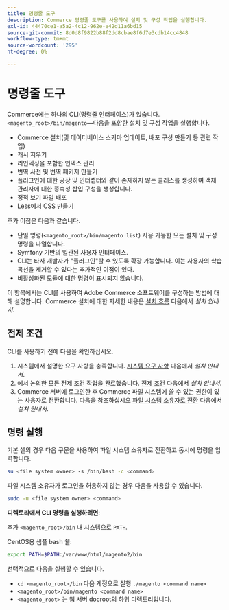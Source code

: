 ```yaml
---
title: 명령줄 도구
description: Commerce 명령줄 도구를 사용하여 설치 및 구성 작업을 실행합니다.
exl-id: 44470ce1-a5a2-4c12-962e-e42d11a6bd15
source-git-commit: 8d0d8f9822b88f2dd8cbae8f6d7e3cdb14cc4848
workflow-type: tm+mt
source-wordcount: '295'
ht-degree: 0%

---
```


# 명령줄 도구

Commerce에는 하나의 CLI(명령줄 인터페이스)가 있습니다.`<magento_root>/bin/magento`—다음을 포함한 설치 및 구성 작업을 실행합니다.

- Commerce 설치(및 데이터베이스 스키마 업데이트, 배포 구성 만들기 등 관련 작업)
- 캐시 지우기
- 리인덱싱을 포함한 인덱스 관리
- 번역 사전 및 번역 패키지 만들기
- 플러그인에 대한 공장 및 인터셉터와 같이 존재하지 않는 클래스를 생성하여 객체 관리자에 대한 종속성 삽입 구성을 생성합니다.
- 정적 보기 파일 배포
- Less에서 CSS 만들기

추가 이점은 다음과 같습니다.

- 단일 명령(`<magento_root>/bin/magento list`) 사용 가능한 모든 설치 및 구성 명령을 나열합니다.
- Symfony 기반의 일관된 사용자 인터페이스.
- CLI는 타사 개발자가 &quot;플러그인&quot;할 수 있도록 확장 가능합니다. 이는 사용자의 학습곡선을 제거할 수 있다는 추가적인 이점이 있다.
- 비활성화된 모듈에 대한 명령이 표시되지 않습니다.

이 항목에서는 CLI를 사용하여 Adobe Commerce 소프트웨어를 구성하는 방법에 대해 설명합니다. Commerce 설치에 대한 자세한 내용은 [설치 흐름](../../installation/overview.md) 다음에서 _설치 안내서_.

## 전제 조건

CLI를 사용하기 전에 다음을 확인하십시오.

1. 시스템에서 설명한 요구 사항을 충족합니다. [시스템 요구 사항](../../installation/system-requirements.md) 다음에서 _설치 안내서_.
1. 에서 논의한 모든 전제 조건 작업을 완료했습니다. [전제 조건](../../installation/prerequisites/overview.md) 다음에서 _설치 안내서_.
1. Commerce 서버에 로그인한 후 Commerce 파일 시스템에 쓸 수 있는 권한이 있는 사용자로 전환합니다. 다음을 참조하십시오 [파일 시스템 소유자로 전환](../../installation/prerequisites/file-system/overview.md) 다음에서 _설치 안내서_.

## 명령 실행

기본 셸의 경우 다음 구문을 사용하여 파일 시스템 소유자로 전환하고 동시에 명령을 입력합니다.

```bash
su <file system owner> -s /bin/bash -c <command>
```

파일 시스템 소유자가 로그인을 허용하지 않는 경우 다음을 사용할 수 있습니다.

```bash
sudo -u <file system owner> <command>
```

**디렉토리에서 CLI 명령을 실행하려면**:

추가 `<magento_root>/bin` 내 시스템으로 `PATH`.

CentOS용 샘플 bash 쉘:

```bash
export PATH=$PATH:/var/www/html/magento2/bin
```

선택적으로 다음을 실행할 수 있습니다.

- `cd <magento_root>/bin` 다음 계정으로 실행 `./magento <command name>`
- `<magento_root>/bin/magento <command name>`
- `<magento_root>` 는 웹 서버 docroot의 하위 디렉토리입니다.
